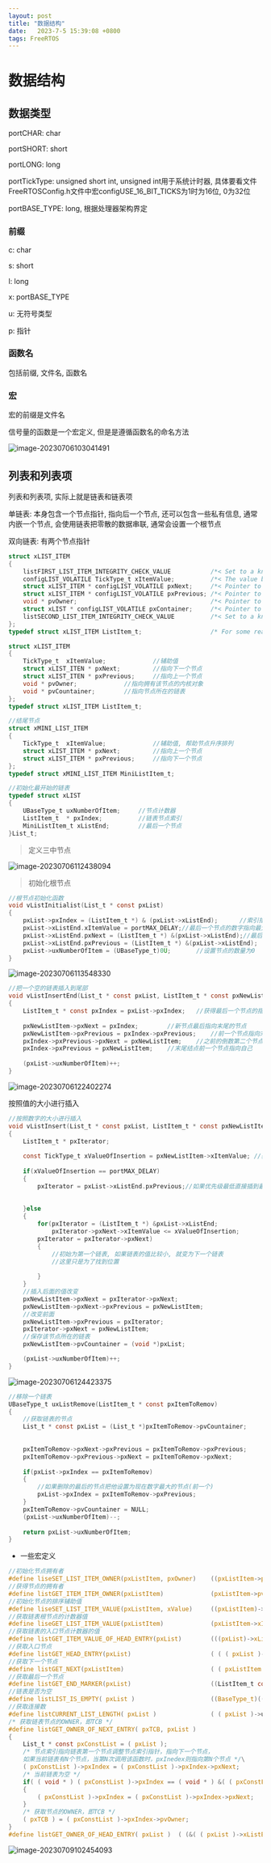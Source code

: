 ```yaml
---
layout: post
title: "数据结构" 
date:   2023-7-5 15:39:08 +0800
tags: FreeRTOS
---
```


# 数据结构

## 数据类型

portCHAR: char

portSHORT: short

portLONG: long

portTickType: unsigned short int, unsigned int用于系统计时器, 具体要看文件FreeRTOSConfig.h文件中宏configUSE_16_BIT_TICKS为1时为16位, 0为32位

portBASE_TYPE: long, 根据处理器架构界定

### 前缀

c: char

s: short

l: long

x: portBASE_TYPE

u: 无符号类型

p: 指针

### 函数名

包括前缀, 文件名, 函数名

### 宏

宏的前缀是文件名

信号量的函数是一个宏定义, 但是是遵循函数名的命名方法

![image-20230706103041491](https://picture-01-1316374204.cos.ap-beijing.myqcloud.com/image/202401251337241.png)



## 列表和列表项

列表和列表项, 实际上就是链表和链表项

单链表: 本身包含一个节点指针, 指向后一个节点, 还可以包含一些私有信息, 通常内嵌一个节点, 会使用链表把零散的数据串联, 通常会设置一个根节点

双向链表: 有两个节点指针

```c
struct xLIST_ITEM
{
    listFIRST_LIST_ITEM_INTEGRITY_CHECK_VALUE           /*< Set to a known value if config 						USE_LIST_DATA_INTEGRITY_CHECK_BYTES is set to 1.辅助值 */
    configLIST_VOLATILE TickType_t xItemValue;          /*< The value being listed.  In most cases this is used to 														sort the list in ascending order. */
    struct xLIST_ITEM * configLIST_VOLATILE pxNext;     /*< Pointer to the next ListItem_t in the list. 指向后一个节点*/
    struct xLIST_ITEM * configLIST_VOLATILE pxPrevious; /*< Pointer to the previous ListItem_t in the list. 指向前一个节点*/
    void * pvOwner;                                     /*< Pointer to the object (normally a TCB) that contains the list item.  There is therefore a two way link between the object containing the list item and the list item itself. 指向拥有该节点的对象, 通常是PCB*/
    struct xLIST * configLIST_VOLATILE pxContainer;     /*< Pointer to the list in which this list item is placed (if any). */
    listSECOND_LIST_ITEM_INTEGRITY_CHECK_VALUE          /*< Set to a known value if 																				configUSE_LIST_DATA_INTEGRITY_CHECK_BYTES is set to 1. */
};
typedef struct xLIST_ITEM ListItem_t;                   /* For some reason lint wants this as two separate 	definitions. */

```

```c
struct xLIST_ITEM
{
	TickType_t	xItemValue;				//辅助值
	struct xLIST_ITEN * pxNext;			//指向下一个节点
	struct xLIST_ITEN * pxPrevious;		//指向上一个节点
	void * pvOwner;				//指向拥有该节点的内核对象
	void * pvCountainer;		//指向节点所在的链表
};
typedef struct xLIST_ITEM ListItem_t;

//结尾节点
struct xMINI_LIST_ITEM
{
	TickType_t	xItemValue;				//辅助值, 帮助节点升序排列
	struct xLIST_ITEM * pxNext;			//指向上一个节点
	struct xLIST_ITEM * pxPrevious;		//指向下一个节点
};
typedef struct xMINI_LIST_ITEM MiniListItem_t;

//初始化最开始的链表
typedef struct xLIST
{
	UBaseType_t uxNumberOfItem;		//节点计数器
	ListItem_t	* pxIndex;			//链表节点索引
	MiniListItem_t xListEnd;		//最后一个节点
}List_t;
```

>   定义三中节点



![image-20230706112438094](https://picture-01-1316374204.cos.ap-beijing.myqcloud.com/image/202401251337242.png)

>   初始化根节点

```c
//根节点初始化函数
void vListInitialist(List_t * const pxList)
{
	pxList->pxIndex = (ListItem_t *) & (pxList->xListEnd);		//索引指向最后一个节点
	pxList->xListEnd.xItemValue = portMAX_DELAY;//最后一个节点的数字指向最大
	pxList->xListEnd.pxNext = (ListItem_t *) &(pxList->xListEnd);//最后节点pxNext和pxPrevious指向自身
	pxList->xListEnd.pxPrevious = (ListItem_t *) &(pxList->xListEnd);
	pxList->uxNumberOfItem = (UBaseType_t)0U;		//设置节点的数量为0
}
```

![image-20230706113548330](https://picture-01-1316374204.cos.ap-beijing.myqcloud.com/image/202401251337243.png)

```c
//把一个空的链表插入到尾部
void vListInsertEnd(List_t * const pxList, ListItem_t * const pxNewListItem)
{
	ListItem_t * const pxIndex = pxList->pxIndex;	//获得最后一个节点的指针, 转换为ListItem类型
	
	pxNewListItem->pxNext = pxIndex;		//新节点最后指向末尾的节点
	pxNewListItem->pxPrevious = pxIndex->pxPrevious;	//前一个节点指向末尾结点的前一个节点
	pxIndex->pxPrevious->pxNext = pxNewListItem;	//之前的倒数第二个节点指向自己
	pxIndex->pxPrevious = pxNewListItem;	//末尾结点前一个节点指向自己
	
	(pxList->uxNumberOfItem)++;
}
```

![image-20230706122402274](https://picture-01-1316374204.cos.ap-beijing.myqcloud.com/image/202401251337244.png)

按照值的大小进行插入

```c
//按照数字的大小进行插入
void vListInsert(List_t * const pxList, ListItem_t * const pxNewListItem)
{
	ListItem_t * pxIterator;
	
	const TickType_t xValueOfInsertion = pxNewListItem->xItemValue;	//获取节点的数字
	
	if(xValueOfInsertion == portMAX_DELAY)
	{
		pxIterator = pxList->xListEnd.pxPrevious;//如果优先级最低直接插到最后
		
		
	}else
	{
		for(pxIterator = (ListItem_t *) &pxList->xListEnd;
			pxIterator->pxNext->xItemValue <= xValueOfInsertion;
		pxIterator = pxIterator->pxNext)
		{
			//初始为第一个链表, 如果链表的值比较小, 就变为下一个链表
			//这里只是为了找到位置
		
		}
	}
	//插入后面的值改变
	pxNewListItem->pxNext = pxIterator->pxNext;
	pxNewListItem->pxNext->pxPrevious = pxNewListItem;
	//改变前面
	pxNewListItem->pxPrevious = pxIterator;
	pxIterator->pxNext = pxNewListItem;
	//保存该节点所在的链表
	pxNewListItem->pvCountainer = (void *)pxList;

	(pxList->uxNumberOfItem)++;
}
```

![image-20230706124423375](https://picture-01-1316374204.cos.ap-beijing.myqcloud.com/image/202401251337245.png)

```c
//移除一个链表
UBaseType_t uxListRemove(ListItem_t * const pxItemToRemov)
{
	//获取链表的节点
	List_t * const pxList = (List_t *)pxItemToRemov->pvCountainer;
	
	
	pxItemToRemov->pxNext->pxPrevious = pxItemToRemov->pxPrevious;
	pxItemToRemov->pxPrevious->pxNext = pxItemToRemov->pxNext;
	
	if(pxList->pxIndex == pxItemToRemov)
	{
		//如果删除的最后的节点把他设置为现在数字最大的节点(前一个)
		pxList->pxIndex = pxItemToRemov->pxPrevious;
	}
	pxItemToRemov->pvCountainer = NULL;
	(pxList->uxNumberOfItem)--;
	
	return pxList->uxNumberOfItem;
}

```

+   一些宏定义

```c
//初始化节点拥有者
#define liseSET_LIST_ITEM_OWNER(pxListItem, pxOwner) 	((pxListItem->pvOwner)=(void *)(pxOwner))
//获得节点的拥有者
#define listGET_ITEM_ITEM_OWNER(pxListItem)  			(pxListItem->pvOwner)
//初始化节点的排序辅助值
#define liseSET_LIST_ITEM_VALUE(pxListItem, xValue) 	((pxListItem)->xItemValue)=xValue
//获取链表根节点的计数器值
#define liseGET_LIST_ITEM_VALUE(pxListItem)				(pxListItem->xItemValue)
//获取链表的入口节点计数器的值
#define listGET_ITEM_VALUE_OF_HEAD_ENTRY(pxList) 		(((pxList)->xListEnd).pxNext->xItemValue)
//获取入口节点
#define listGET_HEAD_ENTRY(pxList)						( ( ( pxList )->xListEnd ).pxNext )
//获取下一个节点
#define listGET_NEXT(pxListItem) 						( ( pxListItem )->pxNext )
//获取最后一个节点
#define listGET_END_MARKER(pxList) 						((ListItem_t const *)(&((pxList)->xListEnd)))
//链表是否为空
#define listLIST_IS_EMPTY( pxList ) 					((BaseType_t)((pxList)->uxNumberOfItems==(UBaseType_t)0))
//获取连接数
#define listCURRENT_LIST_LENGTH( pxList )  				( ( pxList )->uxNumberOfItems )
/* 获取链表节点的OWNER，即TCB */
#define listGET_OWNER_OF_NEXT_ENTRY( pxTCB, pxList )										\
{																							\
	List_t * const pxConstList = ( pxList );											    \
	/* 节点索引指向链表第一个节点调整节点索引指针，指向下一个节点，
    如果当前链表有N个节点，当第N次调用该函数时，pxInedex则指向第N个节点 */\
	( pxConstList )->pxIndex = ( pxConstList )->pxIndex->pxNext;							\
	/* 当前链表为空 */                                                                       \
	if( ( void * ) ( pxConstList )->pxIndex == ( void * ) &( ( pxConstList )->xListEnd ) )	\
	{																						\
		( pxConstList )->pxIndex = ( pxConstList )->pxIndex->pxNext;						\
	}																						\
	/* 获取节点的OWNER，即TCB */                                                             \
	( pxTCB ) = ( pxConstList )->pxIndex->pvOwner;											 \
}
#define listGET_OWNER_OF_HEAD_ENTRY( pxList )  ( (&( ( pxList )->xListEnd ))->pxNext->pvOwner )
```





![image-20230709102454093](https://picture-01-1316374204.cos.ap-beijing.myqcloud.com/image/202401251337246.png)









